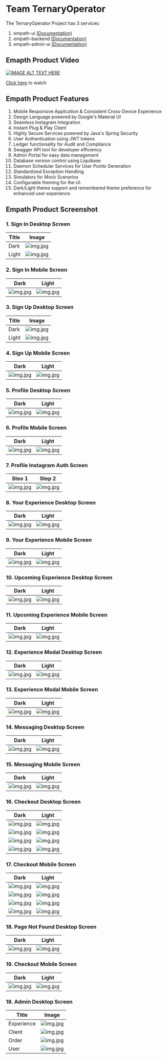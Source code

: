 # Team TernaryOperator
The TernaryOperator Project has 3 services:
1. empath-ui [(Documentation)](https://github.com/mandar10/empath/tree/main/empath-ui)
2. empath-backend [(Documentation)](https://github.com/mandar10/empath/tree/main/empath-backend)
3. empath-admin-ui [(Documentation)](https://github.com/mandar10/empath/tree/main/empath-admin-ui)


## Emapth Product Video
[![IMAGE ALT TEXT HERE](https://i3.ytimg.com/vi/xKR4vSYvK28/hqdefault.jpg)](https://www.youtube.com/watch?v=xKR4vSYvK28&ab_channel=PrathmeshMhapsekar)

[Click here](https://www.youtube.com/watch?v=xKR4vSYvK28&ab_channel=PrathmeshMhapsekar "Empath Product Video") to watch

## Empath Product Features

1. Mobile Responsive Application & Consistent Cross-Device Experience
2. Design Language powered by Google's Material UI
3. Seamless Instagram Integration
4. Instant Plug & Play Client
5. Highly Secure Services powered by Java's Spring Security
6. User Authentication using JWT tokens
7. Ledger functionality for Audit and Compliance
8. Swagger API tool for developer efficiency
9. Admin Portal for easy data management
10. Database version control using Liquibase
11. Daemon Scheduler Services for User Points Generation
12. Standardized Exception Handling
13. Simulators for Mock Scenarios
14. Configurable theming for the UI.
15. Dark/Light theme support and remembered theme preference for enhanced user experience.


## Empath Product Screenshot

### 1. Sign In Desktop Screen
|Title|Image|
|-----|-----|
|Dark|![img.jpg](empath-docs/SignIn_Web.jpeg)|
|Light|![img.jpg](empath-docs/SignIn_2_Web.jpeg)|

### 2. Sign In Mobile Screen

|Dark|Light|
|----|-----|
|![img.jpg](empath-docs/SignIn_Mobile.jpeg)|![img.jpg](empath-docs/SignIn_2_Mobile.jpeg)|

### 3. Sign Up Desktop Screen
|Title|Image|
|-----|-----|
|Dark|![img.jpg](empath-docs/SignUp_Web.jpeg)|
|Light|![img.jpg](empath-docs/SignUp_2_Web.jpeg)|

### 4. Sign Up Mobile Screen
|Dark|Light|
|----|-----|
|![img.jpg](empath-docs/SignUp_Mobile.jpeg)|![img.jpg](empath-docs/SignUp_2_Mobile.jpeg)|


### 5. Profile Desktop Screen
|Dark|Light|
|----|-----|
|![img.jpg](empath-docs/Profile_Web.jpeg)|![img.jpg](empath-docs/Profile_2_Web.jpeg)|

### 6. Profile Mobile Screen

|Dark|Light|
|----|-----|
|![img.jpg](empath-docs/Profile_Mobile.gif)|![img.jpg](empath-docs/Profile_2_Mobile.gif)|

### 7. Profile Instagram Auth Screen
|Steo 1|Step 2|
|----|-----|
|![img.jpg](empath-docs/Instagram_Auth_Web.png)|![img.jpg](empath-docs/Instagram_Auth_2_Web.png)|

### 8. Your Experience Desktop Screen
|Dark|Light|
|----|-----|
|![img.jpg](empath-docs/Your_Exp_Web.jpeg)|![img.jpg](empath-docs/Your_Exp_2_Web.jpeg)|

### 9. Your Experience Mobile Screen
|Dark|Light|
|----|-----|
|![img.jpg](empath-docs/Your_Exp_Mobile.gif)|![img.jpg](empath-docs/Your_Exp_2_Mobile.gif)|

### 10. Upcoming Experience Desktop Screen
|Dark|Light|
|----|-----|
|![img.jpg](empath-docs/Upcoming_Exp_Web.jpeg)|![img.jpg](empath-docs/Upcoming_Exp_2_Web.jpeg)|

### 11. Upcoming Experience Mobile Screen
|Dark|Light|
|----|-----|
|![img.jpg](empath-docs/Upcoming_Exp_Mobile.gif)|![img.jpg](empath-docs/Upcoming_Exp_2_Mobile.gif)|

### 12. Experience Modal Desktop Screen
|Dark|Light|
|----|-----|
|![img.jpg](empath-docs/Modal_Web.jpeg)|![img.jpg](empath-docs/Modal_2_Web.jpeg)|

### 13. Experience Modal Mobile Screen
|Dark|Light|
|----|-----|
|![img.jpg](empath-docs/Modal_Mobile.jpeg)|![img.jpg](empath-docs/Modal_2_Mobile.jpeg)|

### 14. Messaging Desktop Screen
|Dark|Light|
|----|-----|
|![img.jpg](empath-docs/Messaging_Web.jpeg)|![img.jpg](empath-docs/Messaging_2_Web.jpeg)|

### 15. Messaging Mobile Screen
|Dark|Light|
|----|-----|
|![img.jpg](empath-docs/Messaging_Mobile.jpeg)|![img.jpg](empath-docs/Messaging_2_Mobile.jpeg)|

### 16. Checkout Desktop Screen
|Dark|Light|
|----|-----|
|![img.jpg](empath-docs/Checkout_1_Web.jpeg)|![img.jpg](empath-docs/Checkout_1_2_Web.jpeg)|
|![img.jpg](empath-docs/Checkout_2_Web.jpeg)|![img.jpg](empath-docs/Checkout_2_2_Web.jpeg)|
|![img.jpg](empath-docs/Checkout_3_Web.jpeg)|![img.jpg](empath-docs/Checkout_3_2_Web.jpeg)|
|![img.jpg](empath-docs/Checkout_4_Web.jpeg)|![img.jpg](empath-docs/Checkout_4_2_Web.jpeg)|

### 17. Checkout Mobile Screen
|Dark|Light|
|----|-----|
|![img.jpg](empath-docs/Checkout_1_Mobile.jpeg)|![img.jpg](empath-docs/Checkout_1_2_Mobile.jpeg)|
|![img.jpg](empath-docs/Checkout_2_Mobile.jpeg)|![img.jpg](empath-docs/Checkout_2_2_Mobile.jpeg)|
|![img.jpg](empath-docs/Checkout_3_Mobile.jpeg)|![img.jpg](empath-docs/Checkout_3_2_Mobile.jpeg)|
|![img.jpg](empath-docs/Checkout_4_Mobile.jpeg)|![img.jpg](empath-docs/Checkout_4_2_Mobile.jpeg)|

### 18. Page Not Found Desktop Screen
|Dark|Light|
|----|-----|
|![img.jpg](empath-docs/Not_Found_Web.jpeg)|![img.jpg](empath-docs/Not_Found_2_Web.jpeg)|

### 19. Checkout Mobile Screen
|Dark|Light|
|----|-----|
|![img.jpg](empath-docs/Not_Found_Mobile.jpeg)|![img.jpg](empath-docs/Not_Found_2_Mobile.jpeg)|

### 18. Admin Desktop Screen
|Title|Image|
|----|-----|
|Experience|![img.jpg](empath-docs/Admin_Experience_Web.jpeg)|
|Client|![img.jpg](empath-docs/Admin_Client_Web.jpeg)|
|Order|![img.jpg](empath-docs/Admin_Order_Web.jpeg)|
|User|![img.jpg](empath-docs/Admin_User_Web.jpeg)|
